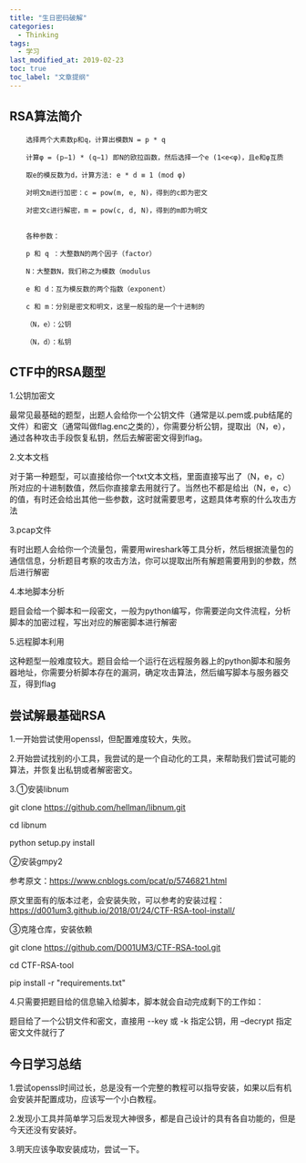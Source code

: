 ```yaml
---
title: "生日密码破解"
categories:
  - Thinking
tags:
  - 学习
last_modified_at: 2019-02-23
toc: true
toc_label: "文章提纲"
---
```


##  RSA算法简介



        选择两个大素数p和q，计算出模数N = p * q

        计算φ = (p−1) * (q−1) 即N的欧拉函数，然后选择一个e (1<e<φ)，且e和φ互质

        取e的模反数为d，计算方法: e * d ≡ 1 (mod φ)

        对明文m进行加密：c = pow(m, e, N)，得到的c即为密文

        对密文c进行解密，m = pow(c, d, N)，得到的m即为明文
        
        
        各种参数：

        p 和 q ：大整数N的两个因子（factor）

        N：大整数N，我们称之为模数（modulus

        e 和 d：互为模反数的两个指数（exponent）

        c 和 m：分别是密文和明文，这里一般指的是一个十进制的

        （N，e）：公钥

        （N，d）：私钥
        
##  CTF中的RSA题型


1.公钥加密文

最常见最基础的题型，出题人会给你一个公钥文件（通常是以.pem或.pub结尾的文件）和密文（通常叫做flag.enc之类的），你需要分析公钥，提取出（N，e），通过各种攻击手段恢复私钥，然后去解密密文得到flag。

2.文本文档

对于第一种题型，可以直接给你一个txt文本文档，里面直接写出了（N，e，c）所对应的十进制数值，然后你直接拿去用就行了。当然也不都是给出（N，e，c）的值，有时还会给出其他一些参数，这时就需要思考，这题具体考察的什么攻击方法

3.pcap文件

有时出题人会给你一个流量包，需要用wireshark等工具分析，然后根据流量包的通信信息，分析题目考察的攻击方法，你可以提取出所有解题需要用到的参数，然后进行解密

4.本地脚本分析

题目会给一个脚本和一段密文，一般为python编写，你需要逆向文件流程，分析脚本的加密过程，写出对应的解密脚本进行解密

5.远程脚本利用

这种题型一般难度较大。题目会给一个运行在远程服务器上的python脚本和服务器地址，你需要分析脚本存在的漏洞，确定攻击算法，然后编写脚本与服务器交互，得到flag


## 尝试解最基础RSA

1.一开始尝试使用openssl，但配置难度较大，失败。

2.开始尝试找别的小工具，我尝试的是一个自动化的工具，来帮助我们尝试可能的算法，并恢复出私钥或者解密密文。

3.①安装libnum

  git clone https://github.com/hellman/libnum.git

  cd libnum

  python setup.py install

  ②安装gmpy2

  参考原文：https://www.cnblogs.com/pcat/p/5746821.html

  原文里面有的版本过老，会安装失败，可以参考的安装过程：https://d001um3.github.io/2018/01/24/CTF-RSA-tool-install/

  ③克隆仓库，安装依赖

  git clone https://github.com/D001UM3/CTF-RSA-tool.git

  cd CTF-RSA-tool

  pip install -r "requirements.txt"
  
4.只需要把题目给的信息输入给脚本，脚本就会自动完成剩下的工作如：

  题目给了一个公钥文件和密文，直接用 --key 或 -k 指定公钥，用 –decrypt 指定密文文件就行了
  
## 今日学习总结

1.尝试openssl时间过长，总是没有一个完整的教程可以指导安装，如果以后有机会安装并配置成功，应该写一个小白教程。

2.发现小工具并简单学习后发现大神很多，都是自己设计的具有各自功能的，但是今天还没有安装好。

3.明天应该争取安装成功，尝试一下。




